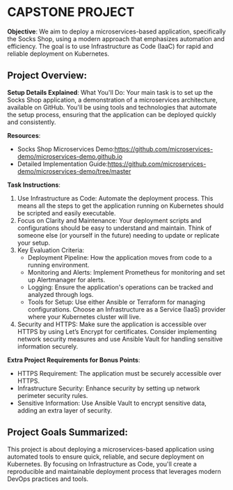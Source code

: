 # CAPSTONE PROJECT
**Objective**: We aim to deploy a microservices-based application, specifically the Socks Shop, using a modern approach that emphasizes automation and efficiency. The goal is to use Infrastructure as Code (IaaC) for rapid and reliable deployment on Kubernetes.

## Project Overview:
**Setup Details Explained**:
What You'll Do: Your main task is to set up the Socks Shop application, a demonstration of a microservices architecture, available on GitHub. You'll be using tools and technologies that automate the setup process, ensuring that the application can be deployed quickly and consistently.

**Resources**:
- Socks Shop Microservices Demo:https://github.com/microservices-demo/microservices-demo.github.io
- Detailed Implementation Guide:https://github.com/microservices-demo/microservices-demo/tree/master

**Task Instructions**:
1. Use Infrastructure as Code: Automate the deployment process. This means all the steps to get the application running on Kubernetes should be scripted and easily executable.
2. Focus on Clarity and Maintenance: Your deployment scripts and configurations should be easy to understand and maintain. Think of someone else (or yourself in the future) needing to update or replicate your setup.
3. Key Evaluation Criteria:
    - Deployment Pipeline: How the application moves from code to a running environment.
    - Monitoring and Alerts: Implement Prometheus for monitoring and set up Alertmanager for alerts.
    - Logging: Ensure the application's operations can be tracked and analyzed through logs.
    - Tools for Setup: Use either Ansible or Terraform for managing configurations. Choose an Infrastructure as a Service (IaaS) provider where your Kubernetes cluster will live.
4. Security and HTTPS: Make sure the application is accessible over HTTPS by using Let’s Encrypt for certificates. Consider implementing network security measures and use Ansible Vault for handling sensitive information securely.

**Extra Project Requirements for Bonus Points**:
- HTTPS Requirement: The application must be securely accessible over HTTPS.
- Infrastructure Security: Enhance security by setting up network perimeter security rules.
- Sensitive Information: Use Ansible Vault to encrypt sensitive data, adding an extra layer of security.

## Project Goals Summarized:
This project is about deploying a microservices-based application using automated tools to ensure quick, reliable, and secure deployment on Kubernetes. By focusing on Infrastructure as Code, you'll create a reproducible and maintainable deployment process that leverages modern DevOps practices and tools.